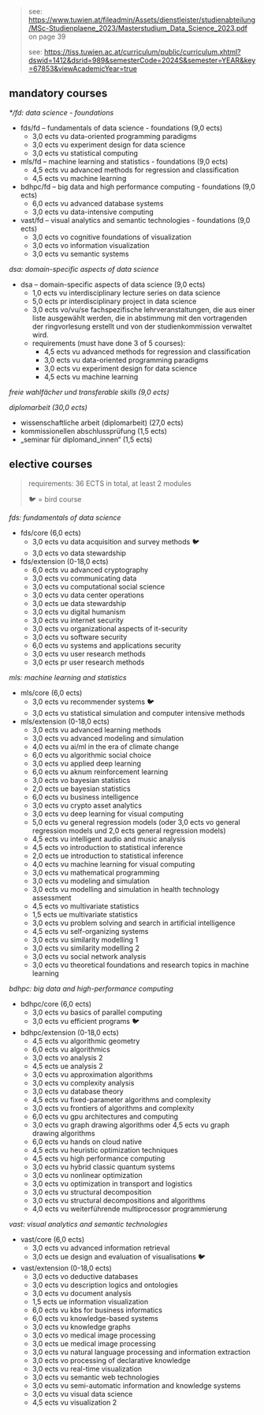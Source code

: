 > see: https://www.tuwien.at/fileadmin/Assets/dienstleister/studienabteilung/MSc-Studienplaene_2023/Masterstudium_Data_Science_2023.pdf on page 39
>
> see: https://tiss.tuwien.ac.at/curriculum/public/curriculum.xhtml?dswid=1412&dsrid=989&semesterCode=2024S&semester=YEAR&key=67853&viewAcademicYear=true

## mandatory courses

_\*/fd: data science - foundations_

- fds/fd – fundamentals of data science - foundations (9,0 ects)
     - 3,0 ects vu data-oriented programming paradigms
     - 3,0 ects vu experiment design for data science
     - 3,0 ects vu statistical computing
- mls/fd – machine learning and statistics - foundations (9,0 ects)
     - 4,5 ects vu advanced methods for regression and classification
     - 4,5 ects vu machine learning
- bdhpc/fd – big data and high performance computing - foundations (9,0 ects)
     - 6,0 ects vu advanced database systems
     - 3,0 ects vu data-intensive computing
- vast/fd – visual analytics and semantic technologies - foundations (9,0 ects)
     - 3,0 ects vo cognitive foundations of visualization
     - 3,0 ects vo information visualization
     - 3,0 ects vu semantic systems

_dsa: domain-specific aspects of data science_

- dsa – domain-specific aspects of data science (9,0 ects)
     - 1,0 ects vu interdisciplinary lecture series on data science
     - 5,0 ects pr interdisciplinary project in data science
     - 3,0 ects vo/vu/se fachspezifische lehrveranstaltungen, die aus einer liste ausgewählt werden, die in abstimmung mit den vortragenden der ringvorlesung erstellt und von der studienkommission verwaltet wird.
     - requirements (must have done 3 of 5 courses):
          - 4,5 ects vu advanced methods for regression and classification
          - 3,0 ects vu data-oriented programming paradigms
          - 3,0 ects vu experiment design for data science
          - 4,5 ects vu machine learning

_freie wahlfächer und transferable skills (9,0 ects)_

_diplomarbeit (30,0 ects)_

- wissenschaftliche arbeit (diplomarbeit) (27,0 ects)
- kommissionellen abschlussprüfung (1,5 ects)
- „seminar für diplomand_innen“ (1,5 ects)

## elective courses

> requirements: 36 ECTS in total, at least 2 modules
>
> 🐦 = bird course

_fds: fundamentals of data science_

- fds/core (6,0 ects)
     - 3,0 ects vu data acquisition and survey methods 🐦 
     - 3,0 ects vo data stewardship
- fds/extension (0-18,0 ects)
     - 6,0 ects vu advanced cryptography
     - 3,0 ects vu communicating data
     - 3,0 ects vu computational social science
     - 3,0 ects vu data center operations
     - 3,0 ects ue data stewardship
     - 3,0 ects vu digital humanism
     - 3,0 ects vu internet security
     - 3,0 ects vu organizational aspects of it-security
     - 3,0 ects vu software security
     - 6,0 ects vu systems and applications security
     - 3,0 ects vu user research methods
     - 3,0 ects pr user research methods

_mls: machine learning and statistics_

- mls/core (6,0 ects)
     - 3,0 ects vu recommender systems 🐦
     - 3,0 ects vu statistical simulation and computer intensive methods
- mls/extension (0-18,0 ects)
     - 3,0 ects vu advanced learning methods
     - 3,0 ects vu advanced modeling and simulation
     - 4,0 ects vu ai/ml in the era of climate change
     - 6,0 ects vu algorithmic social choice
     - 3,0 ects vu applied deep learning
     - 6,0 ects vu aknum reinforcement learning
     - 3,0 ects vo bayesian statistics
     - 2,0 ects ue bayesian statistics
     - 6,0 ects vu business intelligence
     - 3,0 ects vu crypto asset analytics
     - 3,0 ects vu deep learning for visual computing
     - 5,0 ects vu general regression models (oder 3,0 ects vo general regression models und 2,0 ects general regression models)
     - 4,5 ects vu intelligent audio and music analysis
     - 4,5 ects vo introduction to statistical inference
     - 2,0 ects ue introduction to statistical inference
     - 4,0 ects vu machine learning for visual computing
     - 3,0 ects vu mathematical programming
     - 3,0 ects vu modeling and simulation
     - 3,0 ects vu modelling and simulation in health technology assessment
     - 4,5 ects vo multivariate statistics
     - 1,5 ects ue multivariate statistics
     - 3,0 ects vu problem solving and search in artificial intelligence
     - 4,5 ects vu self-organizing systems
     - 3,0 ects vu similarity modelling 1
     - 3,0 ects vu similarity modelling 2
     - 3,0 ects vu social network analysis
     - 3,0 ects vu theoretical foundations and research topics in machine learning

_bdhpc: big data and high-performance computing_

- bdhpc/core (6,0 ects)
     - 3,0 ects vu basics of parallel computing
     - 3,0 ects vu efficient programs 🐦
- bdhpc/extension (0-18,0 ects)
     - 4,5 ects vu algorithmic geometry
     - 6,0 ects vu algorithmics
     - 3,0 ects vo analysis 2
     - 4,5 ects ue analysis 2
     - 3,0 ects vu approximation algorithms
     - 3,0 ects vu complexity analysis
     - 3,0 ects vu database theory
     - 4,5 ects vu fixed-parameter algorithms and complexity
     - 3,0 ects vu frontiers of algorithms and complexity
     - 6,0 ects vu gpu architectures and computing
     - 3,0 ects vu graph drawing algorithms oder 4,5 ects vu graph drawing algorithms
     - 6,0 ects vu hands on cloud native
     - 4,5 ects vu heuristic optimization techniques
     - 4,5 ects vu high performance computing
     - 3,0 ects vu hybrid classic quantum systems
     - 3,0 ects vu nonlinear optimization
     - 3,0 ects vu optimization in transport and logistics
     - 3,0 ects vu structural decomposition
     - 3,0 ects vu structural decompositions and algorithms
     - 4,0 ects vu weiterführende multiprocessor programmierung

_vast: visual analytics and semantic technologies_

- vast/core (6,0 ects)
     - 3,0 ects vu advanced information retrieval
     - 3,0 ects ue design and evaluation of visualisations 🐦
- vast/extension (0-18,0 ects)
     - 3,0 ects vo deductive databases
     - 3,0 ects vu description logics and ontologies
     - 3,0 ects vu document analysis
     - 1,5 ects ue information visualization
     - 6,0 ects vu kbs for business informatics
     - 6,0 ects vu knowledge-based systems
     - 3,0 ects vu knowledge graphs
     - 3,0 ects vo medical image processing
     - 3,0 ects ue medical image processing
     - 3,0 ects vu natural language processing and information extraction
     - 3,0 ects vo processing of declarative knowledge
     - 3,0 ects vu real-time visualization
     - 3,0 ects vu semantic web technologies
     - 3,0 ects vu semi-automatic information and knowledge systems
     - 3,0 ects vu visual data science
     - 4,5 ects vu visualization 2
